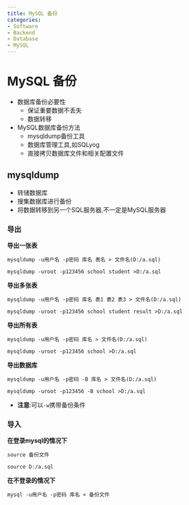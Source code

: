 ```yaml
---
title: MySQL 备份
categories:
- Software
- Backend
- Database
- MySQL
---
```

# MySQL 备份

- 数据库备份必要性
    - 保证重要数据不丢失
    - 数据转移
- MySQL数据库备份方法
    - mysqldump备份工具
    - 数据库管理工具,如SQLyog
    - 直接拷贝数据库文件和相关配置文件

## mysqldump

- 转储数据库
- 搜集数据库进行备份
- 将数据转移到另一个SQL服务器,不一定是MySQL服务器

### 导出

**导出一张表**

```mysql
mysqldump -u用户名 -p密码 库名 表名 > 文件名(D:/a.sql)

mysqldump -uroot -p123456 school student >D:/a.sql
```

**导出多张表**

```mysql
mysqldump -u用户名 -p密码 库名 表1 表2 表3 > 文件名(D:/a.sql)

mysqldump -uroot -p123456 school student result >D:/a.sql
```

**导出所有表**

```mysql
mysqldump -u用户名 -p密码 库名 > 文件名(D:/a.sql)

mysqldump -uroot -p123456 school >D:/a.sql
```

**导出数据库**

```mysql
mysqldump -u用户名 -p密码 -B 库名 > 文件名(D:/a.sql)

mysqldump -uroot -p123456 -B school >D:/a.sql
```

- **注意**:可以`-w`携带备份条件

### 导入

**在登录mysql的情况下**

```mysql
source 备份文件

source D:/a.sql
```

**在不登录的情况下**

```shell
mysql -u用户名 -p密码 库名 < 备份文件
```


